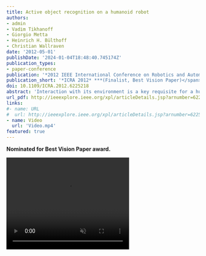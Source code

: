 ```yaml
---
title: Active object recognition on a humanoid robot
authors:
- admin
- Vadim Tikhanoff
- Giorgio Metta
- Heinrich H. Bülthoff
- Christian Wallraven
date: '2012-05-01'
publishDate: '2024-01-04T18:48:40.745174Z'
publication_types:
- paper-conference
publication: '*2012 IEEE International Conference on Robotics and Automation (ICRA)*'
publication_short: '*ICRA 2012* ***(Finalist, Best Vision Paper)</span>***'
doi: 10.1109/ICRA.2012.6225218
abstract: 'Interaction with its environment is a key requisite for a humanoid robot. Especially the ability to recognize and manipulate unknown objects is crucial to successfully work in natural environments. Visual object recognition, however, still remains a challenging problem, as three-dimensional objects often give rise to ambiguous, two-dimensional views. Here, we propose a perception-driven, multisensory exploration and recognition scheme to actively resolve ambiguities that emerge at certain viewpoints. We define an efficient method to acquire two-dimensional views in an object-centered task space and sample characteristic views on a view sphere. Information is accumulated during the recognition process and used to select actions expected to be most beneficial in discriminating similar objects. Besides visual information we take into account proprioceptive information to create more reliable hypotheses. Simulation and real-world results clearly demonstrate the efficiency of active, multisensory exploration over passive, visiononly recognition methods.'
url_pdf: http://ieeexplore.ieee.org/xpl/articleDetails.jsp?arnumber=6225218
links:
#- name: URL
#  url: http://ieeexplore.ieee.org/xpl/articleDetails.jsp?arnumber=6225218
- name: Video
  url: 'Video.mp4'
featured: true
---
```

**Nominated for Best Vision Paper award.**

<video width="320" height="240" controls autoplay muted>
  <source src="Video.mp4" type="video/mp4">
</video>


